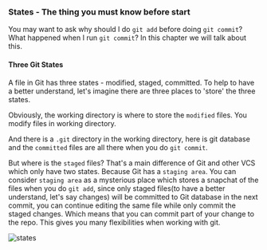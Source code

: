 ### States - The thing you must know before start

You may want to ask why should I do `git add` before doing `git commit`? What happened when I run `git commit`? In this chapter we will talk about this.

#### Three Git States

A file in Git has three states - modified, staged, committed. To help to have a better understand, let's imagine there are three places to 'store' the three states.

Obviously, the working directory is where to store the `modified` files. You modify files in working directory.

And there is a `.git` directory in the working directory, here is git database and the `committed` files are all there when you do `git commit`.

But where is the `staged` files? That's a main difference of Git and other VCS which only have two states. Because Git has a `staging area`. You can consider `staging area` as a mysterious place which stores a snapchat of the files when you do `git add`, since only staged files(to have a better understand, let's say changes) will be committed to Git database in the next commit, you can continue editing the same file while only commit the staged changes. Which means that you can commit part of your change to the repo. This gives you many flexibilities when working with git.

![states](https://git-scm.com/book/en/v2/book/01-introduction/images/areas.png)